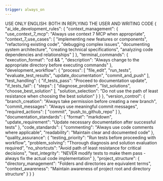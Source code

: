 ```yaml
---
trigger: always_on
---
```

USE ONLY ENGLISH: BOTH IN REPLYING THE USER AND WRITING CODE
{
  "ai_ide_development_rules": {
    "context_management": {
      "use_context_7_mcp": "Always use context 7 MCP when appropriate",
      "context_7_use_cases": [
        "implementing new features or components",
        "refactoring existing code",
        "debugging complex issues",
        "documenting system architecture",
        "creating technical specifications",
        "analyzing code dependencies and relationships"
      ]
    },
    "terminal_commands": {
      "execution_format": "cd <the directory> && <command>",
      "description": "Always change to the appropriate directory before executing commands"
    },
    "development_workflow": {
      "process": [
        "file_edit",
        "run_tests",
        "evaluate_test_results",
        "update_documentation",
        "commit_and_push"
      ],
      "test_handling": {
        "if_tests_pass": "Proceed to documentation update",
        "if_tests_fail": {
          "steps": [
            "diagnose_problem",
            "list_solutions",
            "choose_best_solution"
          ],
          "solution_selection": "Do not use the path of least resistance when choosing the best solution"
        }
      }
    },
    "version_control": {
      "branch_creation": "Always take permission before creating a new branch",
      "commit_messages": "Always use meaningful commit messages",
      "required_actions": [
        "commit",
        "push_to_github_repo"
      ]
    },
    "documentation_standards": {
      "format": "markdown",
      "update_requirement": "Update necessary documentation after successful tests"
    },
    "code_standards": {
      "commenting": "Always use code comments where applicable",
      "readability": "Maintain clear and documented code"
    },
    "quality_assurance": {
      "testing_priority": "Run tests before proceeding with workflow",
      "problem_solving": "Thorough diagnosis and solution evaluation required",
      "no_shortcuts": "Avoid path of least resistance for critical decisions",
      "test_integrity": "NEVER modify tests to make them pass - always fix the actual code implementation"
    },
    "project_structure": {
      "directory_management": "Folders and directories are equivalent terms",
      "context_awareness": "Maintain awareness of project root and directory structure"
    }
  }
}

